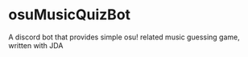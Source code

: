 # osuMusicQuizBot
A discord bot that provides simple osu! related music guessing game, written with JDA
